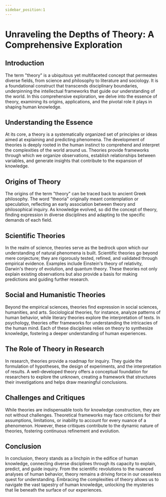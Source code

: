 ```yaml
---
sidebar_position:1
---
```

# Unraveling the Depths of Theory: A Comprehensive Exploration

## Introduction

The term "theory" is a ubiquitous yet multifaceted concept that permeates diverse fields, from science and philosophy to literature and sociology. It is a foundational construct that transcends disciplinary boundaries, underpinning the intellectual frameworks that guide our understanding of the world. In this comprehensive exploration, we delve into the essence of theory, examining its origins, applications, and the pivotal role it plays in shaping human knowledge.

## Understanding the Essence

At its core, a theory is a systematically organized set of principles or ideas aimed at explaining and predicting phenomena. The development of theories is deeply rooted in the human instinct to comprehend and interpret the complexities of the world around us. Theories provide frameworks through which we organize observations, establish relationships between variables, and generate insights that contribute to the expansion of knowledge.

## Origins of Theory

The origins of the term "theory" can be traced back to ancient Greek philosophy. The word "theoria" originally meant contemplation or speculation, reflecting an early association between theory and philosophical inquiry. As knowledge evolved, so did the concept of theory, finding expression in diverse disciplines and adapting to the specific demands of each field.

## Scientific Theories

In the realm of science, theories serve as the bedrock upon which our understanding of natural phenomena is built. Scientific theories go beyond mere conjecture; they are rigorously tested, refined, and validated through empirical evidence. Examples include Einstein's theory of relativity, Darwin's theory of evolution, and quantum theory. These theories not only explain existing observations but also provide a basis for making predictions and guiding further research.

## Social and Humanistic Theories

Beyond the empirical sciences, theories find expression in social sciences, humanities, and arts. Sociological theories, for instance, analyze patterns of human behavior, while literary theories explore the interpretation of texts. In psychology, theories offer frameworks for understanding the intricacies of the human mind. Each of these disciplines relies on theory to synthesize knowledge, fostering a deeper understanding of human experiences.

## The Role of Theory in Research

In research, theories provide a roadmap for inquiry. They guide the formulation of hypotheses, the design of experiments, and the interpretation of results. A well-developed theory offers a conceptual foundation for researchers to explore the unknown, creating a framework that structures their investigations and helps draw meaningful conclusions.

## Challenges and Critiques

While theories are indispensable tools for knowledge construction, they are not without challenges. Theoretical frameworks may face criticisms for their assumptions, limitations, or inability to account for every nuance of a phenomenon. However, these critiques contribute to the dynamic nature of theories, fostering continuous refinement and evolution.

## Conclusion

In conclusion, theory stands as a linchpin in the edifice of human knowledge, connecting diverse disciplines through its capacity to explain, predict, and guide inquiry. From the scientific revolutions to the nuanced analyses of human behavior, theory remains a driving force in our ceaseless quest for understanding. Embracing the complexities of theory allows us to navigate the vast tapestry of human knowledge, unlocking the mysteries that lie beneath the surface of our experiences.

